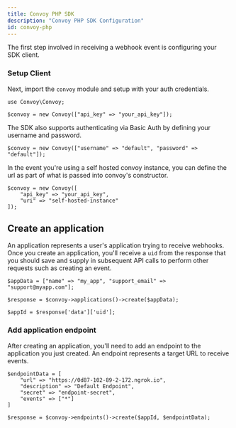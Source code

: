 ```yaml
---
title: Convoy PHP SDK
description: "Convoy PHP SDK Configuration"
id: convoy-php
---
```


The first step involved in receiving a webhook event is configuring your SDK client.

### Setup Client

Next, import the `convoy` module and setup with your auth credentials.

```php[example]
use Convoy\Convoy;

$convoy = new Convoy(["api_key" => "your_api_key"]);
```

The SDK also supports authenticating via Basic Auth by defining your username and password.

```php[example]
$convoy = new Convoy(["username" => "default", "password" => "default"]);
```

In the event you're using a self hosted convoy instance, you can define the url as part of what is passed into convoy's constructor.

```php[example]
$convoy = new Convoy([
    "api_key" => "your_api_key",
    "uri" => "self-hosted-instance"
]);
```

## Create an application

An application represents a user's application trying to receive webhooks. Once you create an application, you'll receive a `uid` from the response that you should save and supply in subsequent API calls to perform other requests such as creating an event.

```php[example]
$appData = ["name" => "my_app", "support_email" => "support@myapp.com"];

$response = $convoy->applications()->create($appData);

$appId = $response['data']['uid'];
```

### Add application endpoint

After creating an application, you'll need to add an endpoint to the application you just created. An endpoint represents a target URL to receive events.

```php[example]
$endpointData = [
    "url" => "https://0d87-102-89-2-172.ngrok.io",
    "description" => "Default Endpoint",
    "secret" => "endpoint-secret",
    "events" => ["*"]
]

$response = $convoy->endpoints()->create($appId, $endpointData);
```